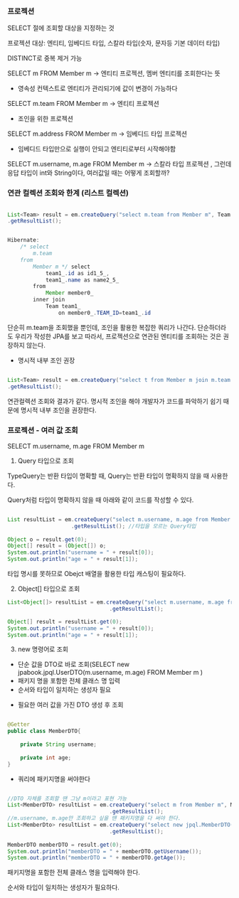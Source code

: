 ### 프로젝션

SELECT 절에 조회할 대상을 지정하는 것

프로젝션 대상: 엔티티, 임베디드 타입, 스칼라 타입(숫자, 문자등 기본 데이터 타입) 

DISTINCT로 중복 제거 가능

SELECT m FROM Member m -> 엔티티 프로젝션, 멤버 엔티티를 조회한다는 뜻
* 영속성 컨텍스트로 엔티티가 관리되기에 값이 변경이 가능하다

SELECT m.team FROM Member m -> 엔티티 프로젝션
* 조인을 위한 프로젝션

SELECT m.address FROM Member m -> 임베디드 타입 프로젝션
* 임베디드 타입만으로 실행이 안되고 엔티티로부터 시작해야함

SELECT m.username, m.age FROM Member m -> 스칼라 타입 프로젝션 , 그런데 응답 타입이 int와 String이다, 여러값일 때는 어떻게 조회할까?

### 연관 컬렉션 조회와 한계 (리스트 컬렉션)

```java

List<Team> result = em.createQuery("select m.team from Member m", Team.class)
.getResultList();

```

```java

Hibernate: 
    /* select
        m.team 
    from
        Member m */ select
            team1_.id as id1_5_,
            team1_.name as name2_5_ 
        from
            Member member0_ 
        inner join
            Team team1_ 
                on member0_.TEAM_ID=team1_.id

```
단순히 m.team을 조회했을 뿐인데, 조인을 활용한 복잡한 쿼리가 나간다. 단순하더라도 우리가 작성한 JPA를 보고  따라서, 프로젝션으로 연관된 엔티티를 조회하는 것은 권장하지 않는다.

* 명시적 내부 조인 권장

```java

List<Team> result = em.createQuery("select t from Member m join m.team t", Team.class)
.getResultList();

```

연관컬렉션 조회와 결과가 같다. 명시적 조인을 해야 개발자가 코드를 파악하기 쉽기 때문에 명시적 내부 조인을 권장한다.

### 프로젝션 - 여러 값 조회

SELECT m.username, m.age FROM Member m 
1. Query 타입으로 조회

TypeQuery는 반환 타입이 명확할 때, Query는 반환 타입이 명확하지 않을 때 사용한다.

Query처럼 타입이 명확하지 않을 때 아래와 같이 코드를 작성할 수 있다.
```java

List resultList = em.createQuery("select m.username, m.age from Member m")
					.getResultList(); //타입을 모르는 Query타입
                    
Object o = result.get(0);
Object[] result = (Object[]) o;
System.out.println("username = " + result[0]);
System.out.println("age = " + result[1]);

```

타입 명시를 못하므로 Obejct 배열을 활용한 타입 캐스팅이 필요하다.


2. Object[] 타입으로 조회

```java
List<Object[]> resultList = em.createQuery("select m.username, m.age from Member m")
								.getResultList();

Object[] result = resultList.get(0);
System.out.println("username = " + result[0]);
System.out.println("age = " + result[1]);

```

3. new 명령어로 조회
  * 단순 값을 DTO로 바로 조회(SELECT new jpabook.jpql.UserDTO(m.username, m.age) FROM Member m )
  * 패키지 명을 포함한 전체 클래스 명 입력
  * 순서와 타입이 일치하는 생성자 필요

- 필요한 여러 값을 가진 DTO 생성 후 조회

```java

@Getter
public class MemberDTO{
	
    private String username;
    
    private int age;
}

```

* 쿼리에 패키지명을 써야한다

```java

//DTO 자체를 조회할 땐 그냥 m이라고 표현 가능
List<MemberDTO> resultList = em.createQuery("select m from Member m", MemberDTO.class)
								.getResultList();
//m.username, m.age만 조회하고 싶을 땐 패키지명을 다 써야 한다.
List<MemberDto> resultList = em.createQuery("select new jpql.MemberDTO(m.username, m.age) from Member m", MemberDTO.class)
								.getResultList();
                                
MemberDTO memberDTO = result.get(0);
System.out.println("memberDTO = " + memberDTO.getUsername());
System.out.println("memberDTO = " + memberDTO.getAge());

```
패키지명을 포함한 전체 클래스 명을 입력해야 한다.

순서와 타입이 일치하는 생성자가 필요하다.

